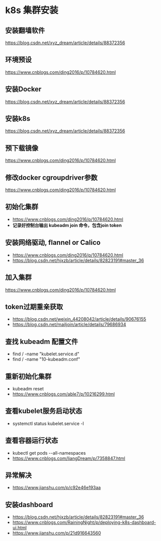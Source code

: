 # k8s 集群安装

## 安装翻墙软件
https://blog.csdn.net/xyz_dream/article/details/88372356

## 环境预设
https://www.cnblogs.com/ding2016/p/10784620.html

## 安装Docker
https://blog.csdn.net/xyz_dream/article/details/88372356

## 安装k8s
https://blog.csdn.net/xyz_dream/article/details/88372356

## 预下载镜像
https://www.cnblogs.com/ding2016/p/10784620.html

## 修改docker cgroupdriver参数
https://www.cnblogs.com/ding2016/p/10784620.html

## 初始化集群
* https://www.cnblogs.com/ding2016/p/10784620.html
* **记录好控制台输出 kubeadm join 命令，包含join token**

## 安装网络驱动, flannel or Calico
* https://www.cnblogs.com/ding2016/p/10784620.html
* https://blog.csdn.net/hjxzb/article/details/82823191#master_36

## 加入集群
https://www.cnblogs.com/ding2016/p/10784620.html

## token过期重亲获取
* https://blog.csdn.net/weixin_44208042/article/details/90676155
* https://blog.csdn.net/mailjoin/article/details/79686934

## 查找 kubeadm 配置文件
* find / -name "kubelet.service.d"
* find / -name "10-kubeadm.conf"

## 重新初始化集群
* kubeadm reset
* https://www.cnblogs.com/able7/p/10216299.html

## 查看kubelet服务启动状态
* systemctl status kubelet.service -l

## 查看容器运行状态
* kubectl get pods --all-namespaces
* https://www.cnblogs.com/liangDream/p/7358847.html

## 异常解决
* https://www.jianshu.com/p/c92e46e193aa

## 安装dashboard
* https://blog.csdn.net/hjxzb/article/details/82823191#master_36
* https://www.cnblogs.com/RainingNight/p/deploying-k8s-dashboard-ui.html
* https://www.jianshu.com/p/21d916643560